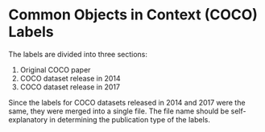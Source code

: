 # Common Objects in Context (COCO) Labels

The labels are divided into three sections:

1. Original COCO paper
2. COCO dataset release in 2014
3. COCO dataset release in 2017

Since the labels for COCO datasets released in 2014 and 2017 were the same, they were merged into a single file.
The file name should be self-explanatory in determining the publication type of the labels.
